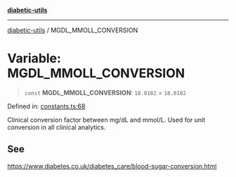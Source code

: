 [**diabetic-utils**](../README.md)

***

[diabetic-utils](../globals.md) / MGDL\_MMOLL\_CONVERSION

# Variable: MGDL\_MMOLL\_CONVERSION

> `const` **MGDL\_MMOLL\_CONVERSION**: `18.0182` = `18.0182`

Defined in: [constants.ts:68](https://github.com/marklearst/diabetic-utils/blob/0d03b5cd2e2b5edbf58275075cc81d8df31ac230/src/constants.ts#L68)

Clinical conversion factor between mg/dL and mmol/L.
Used for unit conversion in all clinical analytics.

## See

https://www.diabetes.co.uk/diabetes_care/blood-sugar-conversion.html
